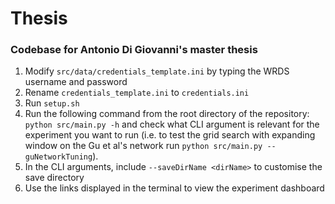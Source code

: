 # Thesis
### Codebase for Antonio Di Giovanni's master thesis

1. Modify `src/data/credentials_template.ini` by typing the WRDS username and password
2. Rename `credentials_template.ini` to `credentials.ini`
3. Run `setup.sh`
4. Run the following command from the root directory of the repository: `python src/main.py -h` and check what CLI argument is relevant for the experiment you want to run (i.e. to test the grid search with expanding window on the Gu et al's network run `python src/main.py --guNetworkTuning`).
3. In the CLI arguments, include `--saveDirName <dirName>` to customise the save directory
4. Use the links displayed in the terminal to view the experiment dashboard
